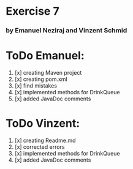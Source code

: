 # Exercise 7
### by Emanuel Neziraj and Vinzent Schmid


# ToDo Emanuel: 

1. [x] creating Maven project
2. [x] creating pom.xml
3. [x] find mistakes
4. [x] implemented methods for DrinkQueue
5. [x] added JavaDoc comments

# ToDo Vinzent:

1. [x] creating Readme.md
2. [x] corrected errors
3. [x] implemented methods for DrinkQueue
4. [x] added JavaDoc comments